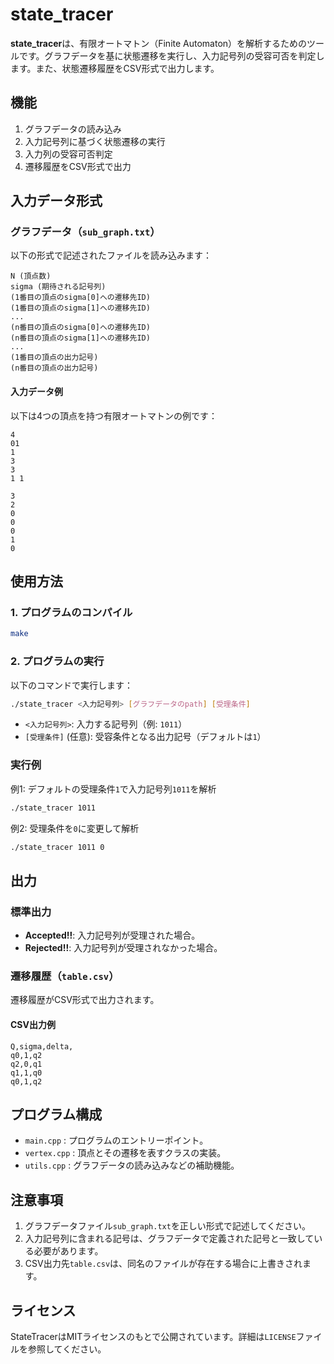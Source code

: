 # state_tracer

**state_tracer**は、有限オートマトン（Finite Automaton）を解析するためのツールです。グラフデータを基に状態遷移を実行し、入力記号列の受容可否を判定します。また、状態遷移履歴をCSV形式で出力します。

## 機能

1. グラフデータの読み込み
2. 入力記号列に基づく状態遷移の実行
3. 入力列の受容可否判定
4. 遷移履歴をCSV形式で出力

## 入力データ形式

### グラフデータ（`sub_graph.txt`）

以下の形式で記述されたファイルを読み込みます：

```plain
N (頂点数)
sigma (期待される記号列)
(1番目の頂点のsigma[0]への遷移先ID)
(1番目の頂点のsigma[1]への遷移先ID)
...
(n番目の頂点のsigma[0]への遷移先ID)
(n番目の頂点のsigma[1]への遷移先ID)
...
(1番目の頂点の出力記号)
(n番目の頂点の出力記号)
```

#### 入力データ例

以下は4つの頂点を持つ有限オートマトンの例です：

```plain
4
01
1
3
3
1 1

3
2
0
0
0
1
0

```

## 使用方法

### 1. プログラムのコンパイル

```bash
make
```

### 2. プログラムの実行

以下のコマンドで実行します：

```bash
./state_tracer <入力記号列> [グラフデータのpath] [受理条件]
```

- `<入力記号列>`: 入力する記号列（例: `1011`）
- `[受理条件]` (任意): 受容条件となる出力記号（デフォルトは`1`）

### 実行例

例1: デフォルトの受理条件`1`で入力記号列`1011`を解析

```bash
./state_tracer 1011
```

例2: 受理条件を`0`に変更して解析

```bash
./state_tracer 1011 0
```

## 出力

### 標準出力

- **Accepted!!**: 入力記号列が受理された場合。
- **Rejected!!**: 入力記号列が受理されなかった場合。

### 遷移履歴（`table.csv`）

遷移履歴がCSV形式で出力されます。

#### CSV出力例

```plain
Q,sigma,delta,
q0,1,q2
q2,0,q1
q1,1,q0
q0,1,q2
```

## プログラム構成

- `main.cpp` : プログラムのエントリーポイント。
- `vertex.cpp` : 頂点とその遷移を表すクラスの実装。
- `utils.cpp` : グラフデータの読み込みなどの補助機能。

## 注意事項

1. グラフデータファイル`sub_graph.txt`を正しい形式で記述してください。
2. 入力記号列に含まれる記号は、グラフデータで定義された記号と一致している必要があります。
3. CSV出力先`table.csv`は、同名のファイルが存在する場合に上書きされます。

## ライセンス

StateTracerはMITライセンスのもとで公開されています。詳細は`LICENSE`ファイルを参照してください。
